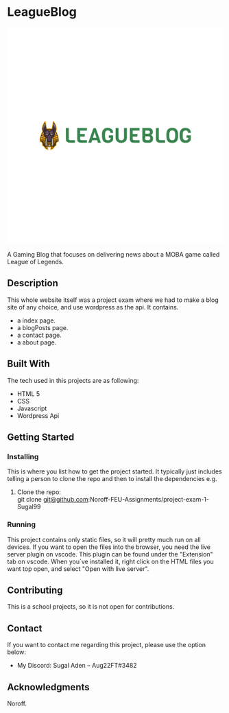# LeagueBlog

![image](https://github.com/Noroff-FEU-Assignments/project-exam-1-Sugal99/blob/master/images/LEAGUEBLOG%20Logo%20-%20Original%20-%205000x5000.png?raw=true)

A Gaming Blog that focuses on delivering news about a MOBA game called League of Legends.
## Description

This whole website itself was a project exam where we had to make a blog site of any choice, and use wordpress
as the api. It contains.

- a index page.
- a blogPosts page.
- a contact page.
- a about page.

## Built With

The tech used in this projects are as following:
- HTML 5
- CSS
- Javascript
- Wordpress Api

## Getting Started

### Installing

This is where you list how to get the project started. It typically just includes telling a person to clone the repo and then to install the dependencies e.g.

1. Clone the repo:   
git clone git@github.com:Noroff-FEU-Assignments/project-exam-1-Sugal99


### Running

This project contains only static files, so it will pretty much run on all devices. If you want to open the files into the browser, you need the live server plugin on vscode. This plugin can be found under the "Extension" tab on vscode. When you´ve installed it, right click on the HTML files you want top open, and select "Open with live server".

## Contributing

This is a school projects, so it is not open for contributions.

## Contact

If you want to contact me regarding this project, please use the option below:

* My Discord: Sugal Aden – Aug22FT#3482


## Acknowledgments

Noroff.

